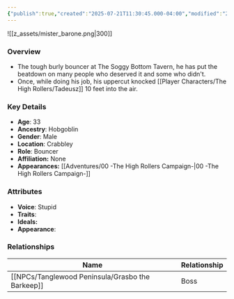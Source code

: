 ```yaml
---
{"publish":true,"created":"2025-07-21T11:30:45.000-04:00","modified":"2025-09-15T10:15:24.867-04:00","published":"2025-09-15T10:15:24.867-04:00","cssclasses":"","Age":"33","Ancestry":"Hobgoblin","Gender":"Male","Location":["Crabbley"],"Role":["Bouncer"],"Affiliation":["None"],"Appearances":["[[00 -The High Rollers Campaign-]]"]}
---
```



![[z_assets/mister_barone.png|300]]

### Overview
- The tough burly bouncer at The Soggy Bottom Tavern, he has put the beatdown on many people who deserved it and some who didn't.
- Once, while doing his job, his uppercut knocked [[Player Characters/The High Rollers/Tadeusz]] 10 feet into the air.

### Key Details
- **Age**: 33
- **Ancestry**: Hobgoblin
- **Gender**: Male
- **Location**: Crabbley
- **Role**: Bouncer
- **Affiliation:** None
- **Appearances:** [[Adventures/00 -The High Rollers Campaign-\|00 -The High Rollers Campaign-]]

### Attributes
- **Voice**: Stupid
- **Traits**: 
- **Ideals:** 
- **Appearance**: 

### Relationships

| Name                   | Relationship |
| ---------------------- | ------------ |
| [[NPCs/Tanglewood Peninsula/Grasbo the Barkeep]] | Boss         |
